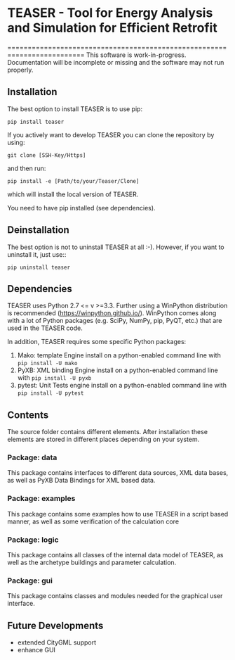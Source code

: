 # TEASER - Tool for Energy Analysis and Simulation for Efficient Retrofit
=========================================================================
This software is work-in-progress. Documentation will be incomplete or missing 
and the software may not run properly.


Installation
-------------------------
The best option to install TEASER is to use pip:

`pip install teaser`

If you actively want to develop TEASER you can clone the repository by using:

 `git clone [SSH-Key/Https]`

and then run:

 `pip install -e [Path/to/your/Teaser/Clone]`

which will install the local version of TEASER.

You need to have pip installed (see dependencies).

Deinstallation
-------------------------
The best option is not to uninstall TEASER at all :-). However, if you want to
uninstall it, just use::

 `pip uninstall teaser`

Dependencies
------------
TEASER uses Python 2.7 <= v >=3.3. Further using a WinPython distribution is
recommended (https://winpython.github.io/). WinPython comes along with a lot of
Python packages (e.g. SciPy, NumPy, pip, PyQT, etc.) that are used in the
TEASER code.

In addition, TEASER requires some specific Python packages:

1. Mako: template Engine
   install on a python-enabled command line with `pip install -U mako`
2. PyXB: XML binding Engine
   install on a python-enabled command line with `pip install -U pyxb`
3. pytest: Unit Tests engine
   install on a python-enabled command line with `pip install -U pytest`


Contents
--------
The source folder contains different elements. After installation these elements
are stored in different places depending on your system.

### Package: data
This package contains interfaces to different data sources, XML data bases,  
as well as PyXB Data Bindings for XML based data.

### Package: examples
This package contains some examples how to use TEASER in a script based manner,
 as well as some verification of the calculation core


### Package: logic
This package contains all classes of the internal data model of TEASER, 
as well as the archetype buildings and parameter calculation.

### Package: gui

This package contains classes and modules needed for the graphical user 
interface.

Future Developments
--------

- extended CityGML support
- enhance GUI

